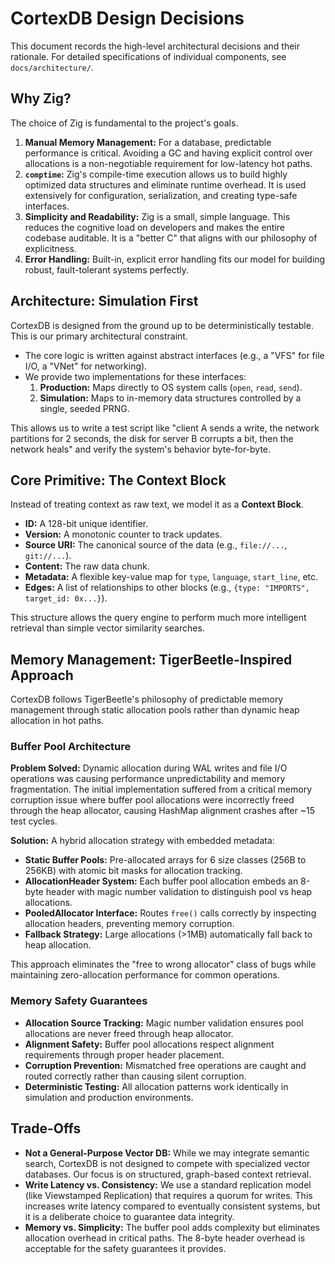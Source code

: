 # CortexDB Design Decisions

This document records the high-level architectural decisions and their rationale. For detailed
specifications of individual components, see `docs/architecture/`.

## Why Zig?

The choice of Zig is fundamental to the project's goals.

1.  **Manual Memory Management:** For a database, predictable performance is critical. Avoiding a GC and having explicit control over allocations is a non-negotiable requirement for low-latency hot paths.
2.  **`comptime`:** Zig's compile-time execution allows us to build highly optimized data structures and eliminate runtime overhead. It is used extensively for configuration, serialization, and creating type-safe interfaces.
3.  **Simplicity and Readability:** Zig is a small, simple language. This reduces the cognitive load on developers and makes the entire codebase auditable. It is a "better C" that aligns with our philosophy of explicitness.
4.  **Error Handling:** Built-in, explicit error handling fits our model for building robust, fault-tolerant systems perfectly.

## Architecture: Simulation First

CortexDB is designed from the ground up to be deterministically testable. This is our primary architectural constraint.

- The core logic is written against abstract interfaces (e.g., a "VFS" for file I/O, a "VNet" for networking).
- We provide two implementations for these interfaces:
  1.  **Production:** Maps directly to OS system calls (`open`, `read`, `send`).
  2.  **Simulation:** Maps to in-memory data structures controlled by a single, seeded PRNG.

This allows us to write a test script like "client A sends a write, the network partitions for 2 seconds, the disk for server B corrupts a bit, then the network heals" and verify the system's behavior byte-for-byte.

## Core Primitive: The Context Block

Instead of treating context as raw text, we model it as a **Context Block**.

- **ID:** A 128-bit unique identifier.
- **Version:** A monotonic counter to track updates.
- **Source URI:** The canonical source of the data (e.g., `file://...`, `git://...`).
- **Content:** The raw data chunk.
- **Metadata:** A flexible key-value map for `type`, `language`, `start_line`, etc.
- **Edges:** A list of relationships to other blocks (e.g., `{type: "IMPORTS", target_id: 0x...}`).

This structure allows the query engine to perform much more intelligent retrieval than simple vector similarity searches.

## Memory Management: TigerBeetle-Inspired Approach

CortexDB follows TigerBeetle's philosophy of predictable memory management through static allocation pools rather than dynamic heap allocation in hot paths.

### Buffer Pool Architecture

**Problem Solved:** Dynamic allocation during WAL writes and file I/O operations was causing performance unpredictability and memory fragmentation. The initial implementation suffered from a critical memory corruption issue where buffer pool allocations were incorrectly freed through the heap allocator, causing HashMap alignment crashes after ~15 test cycles.

**Solution:** A hybrid allocation strategy with embedded metadata:

- **Static Buffer Pools:** Pre-allocated arrays for 6 size classes (256B to 256KB) with atomic bit masks for allocation tracking.
- **AllocationHeader System:** Each buffer pool allocation embeds an 8-byte header with magic number validation to distinguish pool vs heap allocations.
- **PooledAllocator Interface:** Routes `free()` calls correctly by inspecting allocation headers, preventing memory corruption.
- **Fallback Strategy:** Large allocations (>1MB) automatically fall back to heap allocation.

This approach eliminates the "free to wrong allocator" class of bugs while maintaining zero-allocation performance for common operations.

### Memory Safety Guarantees

- **Allocation Source Tracking:** Magic number validation ensures pool allocations are never freed through heap allocator.
- **Alignment Safety:** Buffer pool allocations respect alignment requirements through proper header placement.
- **Corruption Prevention:** Mismatched free operations are caught and routed correctly rather than causing silent corruption.
- **Deterministic Testing:** All allocation patterns work identically in simulation and production environments.

## Trade-Offs

- **Not a General-Purpose Vector DB:** While we may integrate semantic search, CortexDB is not designed to compete with specialized vector databases. Our focus is on structured, graph-based context retrieval.
- **Write Latency vs. Consistency:** We use a standard replication model (like Viewstamped Replication) that requires a quorum for writes. This increases write latency compared to eventually consistent systems, but it is a deliberate choice to guarantee data integrity.
- **Memory vs. Simplicity:** The buffer pool adds complexity but eliminates allocation overhead in critical paths. The 8-byte header overhead is acceptable for the safety guarantees it provides.
